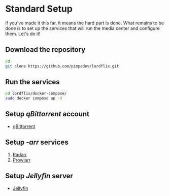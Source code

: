# Standard Setup

If you've made it this far, it means the hard part is done. What remains to be done is to set up the services that will run the media center and configure them. Let's do it!

## Download the repository
```bash
cd
git clone https://github.com/pimpadev/lordflix.git
```

## Run the services
```bash
cd lordflix/docker-compose/
sudo docker compose up -d
```

## Setup *qBittorrent* account
 - [qBittorrent]() 

## Setup *-arr* services
 1. [Radarr]()
 2. [Prowlarr]()

## Setup *Jellyfin* server
  - [Jellyfin]()
